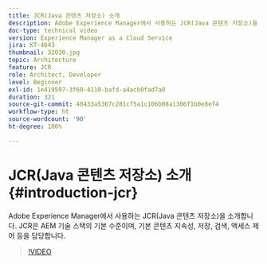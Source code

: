 ```yaml
---
title: JCR(Java 콘텐츠 저장소) 소개
description: Adobe Experience Manager에서 사용하는 JCR(Java 콘텐츠 저장소)을 소개합니다. JCR은 AEM 기술 스택의 기본 수준이며, 기본 콘텐츠 지속성, 저장, 검색, 액세스 제어 등을 담당합니다.
doc-type: technical video
version: Experience Manager as a Cloud Service
jira: KT-4643
thumbnail: 32030.jpg
topic: Architecture
feature: JCR
role: Architect, Developer
level: Beginner
exl-id: 1e419597-3f60-4110-bafd-a4acb0fad7a0
duration: 321
source-git-commit: 48433a5367c281cf5a1c106b08a1306f1b0e8ef4
workflow-type: ht
source-wordcount: '90'
ht-degree: 100%

---
```


# JCR(Java 콘텐츠 저장소) 소개 {#introduction-jcr}

Adobe Experience Manager에서 사용하는 JCR(Java 콘텐츠 저장소)을 소개합니다. JCR은 AEM 기술 스택의 기본 수준이며, 기본 콘텐츠 지속성, 저장, 검색, 액세스 제어 등을 담당합니다.

>[!VIDEO](https://video.tv.adobe.com/v/37049?quality=12&learn=on&captions=kor)
